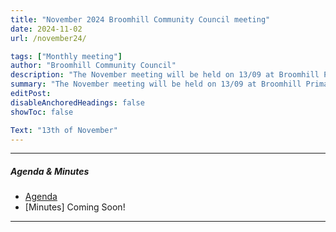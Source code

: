 ```yaml
---
title: "November 2024 Broomhill Community Council meeting" 
date: 2024-11-02
url: /november24/

tags: ["Monthly meeting"]
author: "Broomhill Community Council"
description: "The November meeting will be held on 13/09 at Broomhill Primary School." 
summary: "The November meeting will be held on 13/09 at Broomhill Primary School."
editPost:
disableAnchoredHeadings: false
showToc: false

Text: "13th of November"
---
```


---

##### Agenda & Minutes
+ [Agenda](/november24.pdf)
+ [Minutes] Coming Soon!

---

